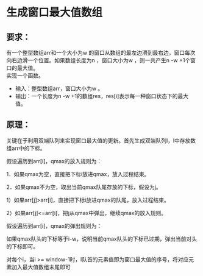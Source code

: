 # 生成窗口最大值数组
## 要求：
有一个整型数组arr和一个大小为w 的窗口从数组的最左边滑到最右边，窗口每次向右边滑一个位置。如果数组长度为n ，窗口大小为w ，则一共产生n -w +1个窗口的最大值。  
实现一个函数。
- 输入：整型数组arr，窗口大小为w 。
- 输出：一个长度为n -w +1的数组res，res[i]表示每一种窗口状态下的最大值。
## 原理：
关键在于利用双端队列来实现窗口最大值的更新。首先生成双端队列l，l中存放数组arr中的下标。

假设遍历到arr[i]，qmax的放入规则为：

1．如果qmax为空，直接把下标i放进qmax，放入过程结束。

2．如果qmax不为空，取出当前qmax队尾存放的下标，假设为j。

1）如果arr[j]>arr[i]，直接把下标i放进qmax的队尾，放入过程结束。

2）如果arr[j]<=arr[i]，把j从qmax中弹出，继续qmax的放入规则。

假设遍历到arr[i]，qmax的弹出规则为：

如果qmax队头的下标等于i-w，说明当前qmax队头的下标已过期，弹出当前对头的下标即可。

对每个i，当i >= window-1时，l队首的元素值即为窗口最大值的序号，将对应元素加入最大值数组末尾即可